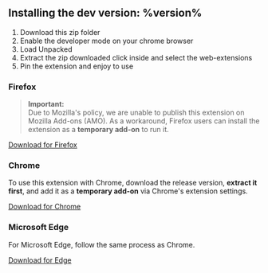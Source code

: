 
## Installing the dev version: %version%

1) Download this zip folder 
2) Enable the developer mode on your chrome browser
3) Load Unpacked
4) Extract the zip downloaded click inside and select the web-extensions
5) Pin the extension and enjoy to use

### Firefox
> **Important:**  
Due to Mozilla's policy, we are unable to publish this extension on Mozilla Add-ons (AMO). As a workaround, Firefox users can install the extension as a **temporary add-on** to run it.

[Download for Firefox](https://github.com/yam-1111/PUPSIS-Schedule-Exporte/releases/download/%version%/PUPSIS-Schedule-Exporter-%version%-firefox-mv2.xpi)

### Chrome
To use this extension with Chrome, download the release version, **extract it first**, and add it as a **temporary add-on** via Chrome's extension settings.

[Download for Chrome](https://github.com/yam-1111/PUPSIS-Schedule-Exporte/releases/download/%version%/PUPSIS-Schedule-Exporter-%version%-chrome.zip)

### Microsoft Edge
For Microsoft Edge, follow the same process as Chrome.

[Download for Edge](https://github.com/yam-1111/PUPSIS-Schedule-Exporte/releases/download/%version%/PUPSIS-Schedule-Exporter-%version%-edge.zip)

